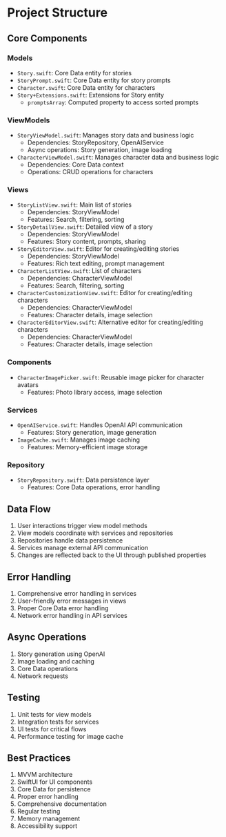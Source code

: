 # Project Structure

## Core Components

### Models
- `Story.swift`: Core Data entity for stories
- `StoryPrompt.swift`: Core Data entity for story prompts
- `Character.swift`: Core Data entity for characters
- `Story+Extensions.swift`: Extensions for Story entity
  - `promptsArray`: Computed property to access sorted prompts

### ViewModels
- `StoryViewModel.swift`: Manages story data and business logic
  - Dependencies: StoryRepository, OpenAIService
  - Async operations: Story generation, image loading
- `CharacterViewModel.swift`: Manages character data and business logic
  - Dependencies: Core Data context
  - Operations: CRUD operations for characters

### Views
- `StoryListView.swift`: Main list of stories
  - Dependencies: StoryViewModel
  - Features: Search, filtering, sorting
- `StoryDetailView.swift`: Detailed view of a story
  - Dependencies: StoryViewModel
  - Features: Story content, prompts, sharing
- `StoryEditorView.swift`: Editor for creating/editing stories
  - Dependencies: StoryViewModel
  - Features: Rich text editing, prompt management
- `CharacterListView.swift`: List of characters
  - Dependencies: CharacterViewModel
  - Features: Search, filtering, sorting
- `CharacterCustomizationView.swift`: Editor for creating/editing characters
  - Dependencies: CharacterViewModel
  - Features: Character details, image selection
- `CharacterEditorView.swift`: Alternative editor for creating/editing characters
  - Dependencies: CharacterViewModel
  - Features: Character details, image selection

### Components
- `CharacterImagePicker.swift`: Reusable image picker for character avatars
  - Features: Photo library access, image selection

### Services
- `OpenAIService.swift`: Handles OpenAI API communication
  - Features: Story generation, image generation
- `ImageCache.swift`: Manages image caching
  - Features: Memory-efficient image storage

### Repository
- `StoryRepository.swift`: Data persistence layer
  - Features: Core Data operations, error handling

## Data Flow
1. User interactions trigger view model methods
2. View models coordinate with services and repositories
3. Repositories handle data persistence
4. Services manage external API communication
5. Changes are reflected back to the UI through published properties

## Error Handling
1. Comprehensive error handling in services
2. User-friendly error messages in views
3. Proper Core Data error handling
4. Network error handling in API services

## Async Operations
1. Story generation using OpenAI
2. Image loading and caching
3. Core Data operations
4. Network requests

## Testing
1. Unit tests for view models
2. Integration tests for services
3. UI tests for critical flows
4. Performance testing for image cache

## Best Practices
1. MVVM architecture
2. SwiftUI for UI components
3. Core Data for persistence
4. Proper error handling
5. Comprehensive documentation
6. Regular testing
7. Memory management
8. Accessibility support